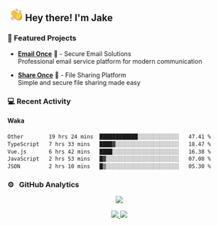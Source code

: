 <img alt="Night Coding" src="./assets/Hand%20Wave.gif" width='40' align="left"/><h2>Hey there! I'm Jake</h2>

### 🚀 Featured Projects

- **<a href="https://email-once.com/" target="_blank">Email Once</a>** 📧 - Secure Email Solutions  
  Professional email service platform for modern communication

- **<a href="http://share-once.com/" target="_blank">Share Once</a>** 📂 - File Sharing Platform  
  Simple and secure file sharing made easy

### 💻 Recent Activity

<!--RECENT_ACTIVITY:start-->
<!--RECENT_ACTIVITY:end-->

#### Waka

<!--START_SECTION:waka-->

```txt
Other        19 hrs 24 mins  ████████████░░░░░░░░░░░░░   47.41 %
TypeScript   7 hrs 33 mins   ████▓░░░░░░░░░░░░░░░░░░░░   18.47 %
Vue.js       6 hrs 42 mins   ████░░░░░░░░░░░░░░░░░░░░░   16.38 %
JavaScript   2 hrs 53 mins   █▓░░░░░░░░░░░░░░░░░░░░░░░   07.08 %
JSON         2 hrs 10 mins   █▒░░░░░░░░░░░░░░░░░░░░░░░   05.30 %
```

<!--END_SECTION:waka-->

### ⚙️ &nbsp; GitHub Analytics

<p align="center">
  <img src="http://github-profile-summary-cards.vercel.app/api/cards/profile-details?username=JakeLaoyu&theme=2077" />
</p>


<p align="center">
<a href="https://github.com/JakeLaoyu">
  <img height="180em" src="https://github-readme-stats-eight-theta.vercel.app/api?username=jakelaoyu&show_icons=true&theme=algolia&include_all_commits=true&count_private=true"/>
  <img height="180em" src="https://github-readme-stats-eight-theta.vercel.app/api/top-langs/?username=jakelaoyu&layout=compact&langs_count=8&theme=algolia&hide=html&count_private=true"/>
</a>
</p>

<!-- ### 🤝🏻 &nbsp; Connect with Me

<p align="center">
<a href="https://i.jakeyu.top"><img src="https://img.shields.io/badge/-i.jakeyu.top-3423A6?style=flat&logo=Google-Chrome&logoColor=white"/></a>
<a href="mailto:jake.laoyu@gmail.com"><img src="https://img.shields.io/badge/-jake.laoyu@gmail.com-D14836?style=flat&logo=Gmail&logoColor=white"/></a>
</p> -->

